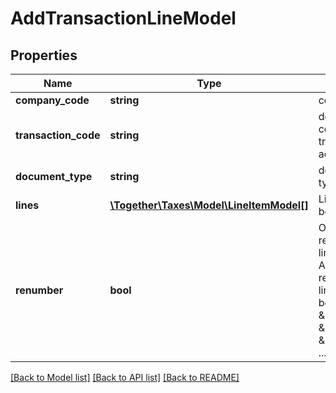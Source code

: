 # AddTransactionLineModel

## Properties
Name | Type | Description | Notes
------------ | ------------- | ------------- | -------------
**company_code** | **string** | company code | 
**transaction_code** | **string** | document code for the transaction to add lines | 
**document_type** | **string** | document type | [optional] 
**lines** | [**\Together\Taxes\Model\LineItemModel[]**](LineItemModel.md) | List of lines to be added | 
**renumber** | **bool** | Option to renumber lines after add. After renumber, the line number becomes: \&quot;1\&quot;, \&quot;2\&quot;, \&quot;3\&quot;, ... | [optional] 

[[Back to Model list]](../README.md#documentation-for-models) [[Back to API list]](../README.md#documentation-for-api-endpoints) [[Back to README]](../README.md)


